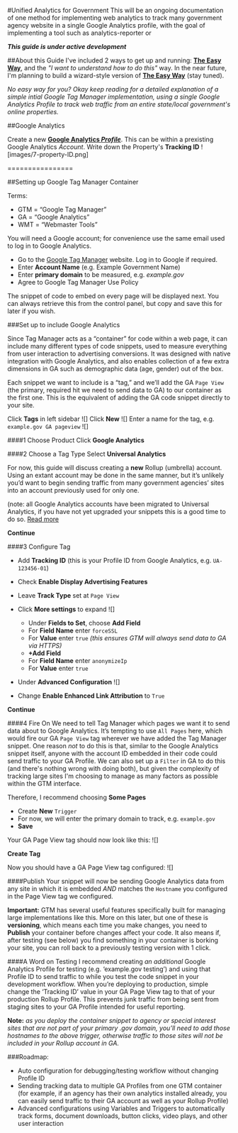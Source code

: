 #Unified Analytics for Government
This will be an ongoing documentation of one method for implementing web analytics to track many government agency website in a single Google Analytics profile, with the goal of implementing a tool such as analytics-reporter or 

**_This guide is under active development_**

##About this Guide
I've included 2 ways to get up and running: **[The Easy Way](EasyWay.md)**, and the _"I want to understand how to do this"_ way. In the near future, I'm planning to build a wizard-style version of **[The Easy Way](EasyWay.md)** (stay tuned).

_No easy way for you? Okay keep reading for a detailed explanation of a simple intial Google Tag Manager implementation, using a single Google Analytics Profile to track web traffic from an entire state/local government's online properties._


##Google Analytics

Create a new **[Google Analytics _Profile_](https://www.google.com/analytics)**. This can be within a prexisting Google Analytics _Account_.
Write down the Property's **Tracking ID**
![images/7-property-ID.png]

================

##Setting up Google Tag Manager Container

Terms:
- GTM = “Google Tag Manager”
- GA = “Google Analytics”
- WMT = “Webmaster Tools”

You will need a Google account; for convenience use the same email used to log in to Google Analytics.

- Go to the [Google Tag Manager](https://tagmanager.google.com) website. Log in to Google if required.
- Enter **Account Name** (e.g. Example Government Name)
- Enter **primary domain** to be measured, e.g. _example.gov_
- Agree to Google Tag Manager Use Policy

The snippet of code to embed on every page will be displayed next. You can always retrieve this from the control panel, but copy and save this for later if you wish.

###Set up to include Google Analytics

Since Tag Manager acts as a “container” for code within a web page, it can include many different types of code snippets, used to measure everything from user interaction to advertising conversions. It was designed with native integration with Google Analytics, and also enables collection of a few extra dimensions in GA such as demographic data (age, gender) out of the box.

Each snippet we want to include is a “tag,” and we’ll add the GA `Page View` (the primary, required hit we need to send data to GA) to our container as the first one. This is the equivalent of adding the GA code snippet directly to your site.

Click **Tags** in left sidebar
![]
Click **New**
![]
Enter a name for the tag, e.g. `example.gov GA pageview`
![]

####1 Choose Product
     Click **Google Analytics**

####2 Choose a Tag Type
     Select **Universal Analytics**

For now, this guide will discuss creating a **new** Rollup (umbrella) account. Using an extant account may be done in the same manner, but it’s unlikely you’d want to begin sending traffic from many government agencies’ sites into an account previously used for only one.

(note: all Google Analytics accounts have been migrated to Universal Analytics, if you have not yet upgraded your snippets this is a good time to do so. [Read more](https://developers.google.com/analytics/devguides/collection/upgrade/)

**Continue**

####3 Configure Tag

-  Add **Tracking ID** (this is your Profile ID from Google Analytics, e.g. `UA-123456-01`)

-  Check **Enable Display Advertising Features**

-  Leave **Track Type** set at `Page View`

-  Click **More settings** to expand
![]
     - Under **Fields to Set**, choose **Add Field**
     -  For **Field Name** enter `forceSSL` 
     -  For **Value** enter `true`
          _(this ensures GTM will always send data to GA via HTTPS)_
     - **+Add Field**
     -  For **Field Name** enter `anonymizeIp`
     -  For **Value** enter `true`

-  Under **Advanced Configuration**
![]
-  Change **Enable Enhanced Link Attribution** to `True`

**Continue**

####4 Fire On
We need to tell Tag Manager which pages we want it to send data about to Google Analytics. It’s tempting to use `All Pages` here, which would fire our GA `Page View` tag wherever we have added the Tag Manager snippet. One reason *not* to do this is that, similar to the Google Analytics snippet itself, anyone with the account ID embedded in their code could send traffic to your GA Profile. We can also set up a `Filter` in GA to do this (and there's nothing wrong with doing both), but given the complexity of tracking large sites I'm choosing to manage as many factors as possible within the GTM interface.

Therefore, I recommend choosing **Some Pages**
- Create **New** `Trigger`
- For now, we will enter the primary domain to track, e.g. `example.gov`
- **Save**

Your GA Page View tag should now look like this:
![]

**Create Tag**

Now you should have a GA Page View tag configured:
![]

####Publish
Your snippet will now be sending Google Analytics data from any site in which it is embedded _AND_ matches the `Hostname` you configured in the Page View tag we configured.

**Important:** 
GTM has several useful features specifically built for managing large implementations like this. More on this later, but one of these is **versioning**, which means each time you make changes, you need to **Publish** your container before changes affect your code. It also means if, after testing (see below) you find something in your container is borking your site, you can roll back to a previously testing version with 1 click.

####A Word on Testing
I recommend creating _an additional_ Google Analytics Profile for testing (e.g. ‘example.gov testing’) and using that Profile ID to send traffic to while you test the code snippet in your development workflow. When you’re deploying to production, simple change the ‘Tracking ID’ value in your GA Page View tag to that of your production Rollup Profile. This prevents junk traffic from being sent from staging sites to your GA Profile intended for useful reporting.

**Note:** _as you deploy the container snippet to agency or special interest sites that are not part of your primary .gov domain, you’ll need to add those hostnames to the above trigger, otherwise traffic to those sites will not be included in your Rollup account in GA._


###Roadmap:
- Auto configuration for debugging/testing workflow without changing Profile ID
- Sending tracking data to multiple GA Profiles from one GTM container (for example, if an agency has their own analytics installed already, you can easily send traffic to their GA account as well as your Rollup Profile)
- Advanced configurations using Variables and Triggers to automatically track forms, document downloads, button clicks, video plays, and other user interaction


